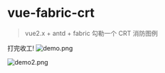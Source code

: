 # vue-fabric-crt

> vue2.x + antd + fabric 勾勒一个 CRT 消防图例



打完收工!
![demo.png](https://ae01.alicdn.com/kf/H028abef21bee405cab1e697bf83753d3r.png)

![demo2.png](https://ae03.alicdn.com/kf/H3361d01b6d8c4ddaa9ce3511b16ff85aX.png)